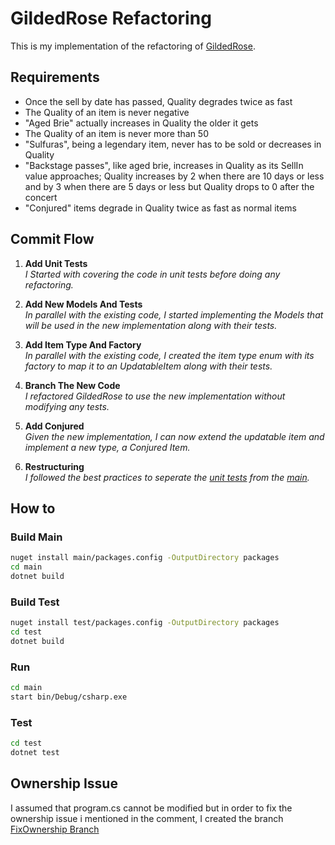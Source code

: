 ﻿# GildedRose Refactoring

 This is my implementation of the refactoring of [GildedRose](https://github.com/emilybache/GildedRose-Refactoring-Kata).

## Requirements
    
- Once the sell by date has passed, Quality degrades twice as fast
- The Quality of an item is never negative
- "Aged Brie" actually increases in Quality the older it gets
- The Quality of an item is never more than 50
- "Sulfuras", being a legendary item, never has to be sold or decreases in Quality
- "Backstage passes", like aged brie, increases in Quality as its SellIn value approaches;
Quality increases by 2 when there are 10 days or less and by 3 when there are 5 days or less but
Quality drops to 0 after the concert
- "Conjured" items degrade in Quality twice as fast as normal items

## Commit Flow

1. **Add Unit Tests**\
    *I Started with covering the code in unit tests before doing any refactoring.*

2. **Add New Models And Tests**\
    *In parallel with the existing code, I started implementing the Models that will be used in the new implementation along with their tests.*

3. **Add Item Type And Factory**\
    *In parallel with the existing code, I created the item type enum with its factory to map it to an UpdatableItem along with their tests.*

4. **Branch The New Code**\
    *I refactored GildedRose to use the new implementation without modifying any tests.*

5. **Add Conjured**\
    *Given the new implementation, I can now extend the updatable item and implement a new type, a Conjured Item.*

6. **Restructuring**\
    *I followed the best practices to seperate the [unit tests](Test) from the [main](main).*

    
## How to

### Build Main
 
```bash
nuget install main/packages.config -OutputDirectory packages
cd main
dotnet build
```

### Build Test
 
```bash
nuget install test/packages.config -OutputDirectory packages
cd test
dotnet build
```

### Run 

```bash
cd main
start bin/Debug/csharp.exe
``` 

### Test
 
```bash
cd test
dotnet test
``` 

## Ownership Issue
I assumed that program.cs cannot be modified but in order to fix the ownership issue i mentioned in the comment, I created the branch  [FixOwnership Branch](https://github.com/fareseid/GildedRose/tree/FixOwnership)